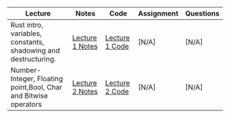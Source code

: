 | Lecture | Notes                                      | Code                            | Assignment                                      | Questions                                      |
|---------|--------------------------------------------|---------------------------------|------------------------------------------------|------------------------------------------------|
| Rust intro, variables, constants, shadowing and destructuring. | [Lecture 1 Notes](https://github.com/kartik-giri/Rust-Notes/blob/main/tut_1/Lect_1_Notes.md)  | [Lecture 1 Code](https://github.com/kartik-giri/Rust-Notes/blob/main/tut_1/src/main.rs)| [N/A]    | [N/A]     |
| Number-Integer, Floating point,Bool, Char and Bitwise operators | [Lecture 2 Notes](https://github.com/kartik-giri/Rust-Notes/blob/main/tut_2/Lect_2_Notes.md)  | [Lecture 2 Code](https://github.com/kartik-giri/Rust-Notes/blob/main/tut_2/src/main.rs)| [N/A]    | [N/A]     |
